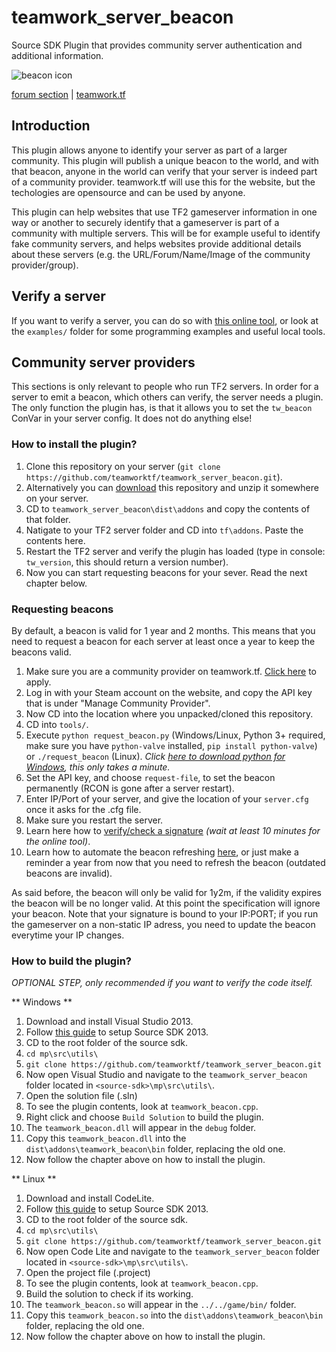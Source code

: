 # teamwork_server_beacon
Source SDK Plugin that provides community server authentication and additional information.

![beacon icon](https://teamwork.tf/images/beacon-ico.png)


[forum section](https://forum.teamwork.tf/t/development) | [teamwork.tf](https://teamwork.tf)

## Introduction

This plugin allows anyone to identify your server as part of a larger community. This plugin will publish a unique beacon to the world, and with that beacon, anyone in the world can verify that your server is indeed part of a community provider. teamwork.tf will use this for the website, but the techologies are opensource and can be used by anyone.

This plugin can help websites that use TF2 gameserver information in one way or another to securely identify that a gameserver is part of a community with multiple servers. This will be for example useful to identify fake community servers, and helps websites provide additional details about these servers (e.g. the URL/Forum/Name/Image of the community provider/group).

## Verify a server

If you want to verify a server, you can do so with [this online tool](https://teamwork.tf/community/beacon/verify), or look at the `examples/` folder for some programming examples and useful local tools.

## Community server providers

This sections is only relevant to people who run TF2 servers. In order for a server to emit a beacon, which others can verify, the server needs a plugin. The only function the plugin has, is that it allows you to set the `tw_beacon` ConVar in your server config. It does not do anything else!

### How to install the plugin?

1. Clone this repository on your server (`git clone https://github.com/teamworktf/teamwork_server_beacon.git`).
2. Alternatively you can [download](https://github.com/teamworktf/teamwork_server_beacon/archive/master.zip) this repository and unzip it somewhere on your server.
3. CD to `teamwork_server_beacon\dist\addons` and copy the contents of that folder.
4. Natigate to your TF2 server folder and CD into `tf\addons`. Paste the contents here.
5. Restart the TF2 server and verify the plugin has loaded (type in console: `tw_version`, this should return a version number).
6. Now you can start requesting beacons for your sever. Read the next chapter below.

### Requesting beacons

By default, a beacon is valid for 1 year and 2 months. This means that you need to request a beacon for each server at least once a year to keep the beacons valid.

1. Make sure you are a community provider on teamwork.tf. [Click here](https://teamwork.tf/community/beacon) to apply.
2. Log in with your Steam account on the website, and copy the API key that is under "Manage Community Provider".
3. Now CD into the location where you unpacked/cloned this repository.
4. CD into `tools/`.
5. Execute `python request_beacon.py` (Windows/Linux, Python 3+ required, make sure you have `python-valve` installed, `pip install python-valve`) or `./request_beacon` (Linux). *Click [here to download python for Windows](https://www.python.org/ftp/python/3.4.4/python-3.4.4.amd64.msi), this only takes a minute.*
6. Set the API key, and choose `request-file`, to set the beacon permanently (RCON is gone after a server restart).
7. Enter IP/Port of your server, and give the location of your `server.cfg` once it asks for the .cfg file.
7. Make sure you restart the server.
8. Learn here how to [verify/check a signature](https://github.com/teamworktf/teamwork_server_beacon/tree/master/examples) *(wait at least 10 minutes for the online tool)*.
9. Learn how to automate the beacon refreshing [here](https://github.com/teamworktf/teamwork_server_beacon/tree/master/tools), or just make a reminder a year from now that you need to refresh the beacon (outdated beacons are invalid).

As said before, the beacon will only be valid for 1y2m, if the validity expires the beacon will be no longer valid. At this point the specification will ignore your beacon. Note that your signature is bound to your IP:PORT; if you run the gameserver on a non-static IP adress, you need to update the beacon everytime your IP changes.

### How to build the plugin?
*OPTIONAL STEP, only recommended if you want to verify the code itself.*

** Windows **

1. Download and install Visual Studio 2013.
2. Follow [this guide](https://developer.valvesoftware.com/wiki/Source_SDK_2013) to setup Source SDK 2013.
3. CD to the root folder of the source sdk.
4. `cd mp\src\utils\`
5. `git clone https://github.com/teamworktf/teamwork_server_beacon.git`
6. Now open Visual Studio and navigate to the `teamwork_server_beacon` folder located in `<source-sdk>\mp\src\utils\`.
7. Open the solution file (.sln)
8. To see the plugin contents, look at `teamwork_beacon.cpp`.
9. Right click and choose `Build Solution` to build the plugin.
10. The `teamwork_beacon.dll` will appear in the `debug` folder.
11. Copy this `teamwork_beacon.dll` into the `dist\addons\teamwork_beacon\bin` folder, replacing the old one.
12. Now follow the chapter above on how to install the plugin.

** Linux **

1. Download and install CodeLite.
2. Follow [this guide](https://developer.valvesoftware.com/wiki/Source_SDK_2013) to setup Source SDK 2013.
3. CD to the root folder of the source sdk.
4. `cd mp\src\utils\`
5. `git clone https://github.com/teamworktf/teamwork_server_beacon.git`
6. Now open Code Lite and navigate to the `teamwork_server_beacon` folder located in `<source-sdk>\mp\src\utils\`.
7. Open the project file (.project)
8. To see the plugin contents, look at `teamwork_beacon.cpp`.
9. Build the solution to check if its working.
10. The `teamwork_beacon.so` will appear in the `../../game/bin/` folder.
11. Copy this `teamwork_beacon.so` into the `dist\addons\teamwork_beacon\bin` folder, replacing the old one.
12. Now follow the chapter above on how to install the plugin.
